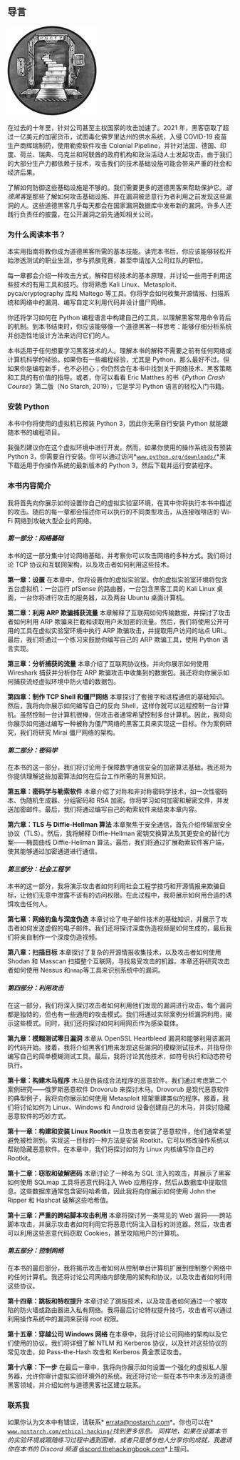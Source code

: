 ## **导言**

![Image](img/common.jpg)

在过去的十年里，针对公司甚至主权国家的攻击加速了。2021 年，黑客窃取了超过一亿美元的加密货币，试图毒化佛罗里达州的供水系统，入侵 COVID-19 疫苗生产商辉瑞制药，使用勒索软件攻击 Colonial Pipeline，并针对法国、德国、印度、荷兰、瑞典、乌克兰和阿联酋的政府机构和政治活动人士发起攻击。由于我们的大部分生产力都依赖于技术，攻击我们的技术基础设施可能会带来严重的社会和经济后果。

了解如何防御这些基础设施是不够的。我们需要更多的道德黑客来帮助保护它。*道德黑客*是那些了解如何攻击基础设施、并在漏洞被恶意行为者利用之前发现这些漏洞的人。这些道德黑客几乎每天都会在国家漏洞数据库中发布新的漏洞。许多人还践行负责任的披露，在公开漏洞之前先通知相关公司。

### **为什么阅读本书？**

本实用指南将教你成为道德黑客所需的基本技能。读完本书后，你应该能够轻松开始渗透测试的职业生涯，参与抓旗竞赛，甚至申请加入公司红队的职位。

每一章都会介绍一种攻击方式，解释目标技术的基本原理，并讨论一些用于利用这些技术的有用工具和技巧。你将熟悉 Kali Linux、Metasploit、pyca/cryptography 库和 Maltego 等工具。你将学会如何收集开源情报、扫描系统和网络中的漏洞、编写自定义利用代码并设计僵尸网络。

你还将学习如何在 Python 编程语言中构建自己的工具，以理解黑客常用命令背后的机制。到本书结束时，你应该能够像一个道德黑客一样思考：能够仔细分析系统并创造性地设计方法来访问它们的人。

本书适用于任何想要学习黑客技术的人。理解本书的解释不需要之前有任何网络或计算机科学的经验。如果你有一些编程经验，尤其是 Python，那么最好不过。但如果你是编程新手，也不必担心；你仍然会在本书中找到关于网络技术、黑客策略和工具的有价值的指导。或者，你可以看看 Eric Matthes 的书《*Python Crash Course*》第二版（No Starch, 2019），它是学习 Python 语言的轻松入门书籍。

### **安装 Python**

本书中你将使用的虚拟机已预装 Python 3，因此你无需自行安装 Python 就能跟随本书的编程项目。

我强烈建议你在这个虚拟环境中进行开发。然而，如果你使用的操作系统没有预装 Python 3，你需要自行安装。你可以通过访问*[`www.python.org/downloads/`](https://www.python.org/downloads/)*来下载适用于你操作系统的最新版本的 Python 3，然后下载并运行安装程序。

### **本书内容简介**

我将首先向你展示如何设置你自己的虚拟实验室环境，在其中你将执行本书中描述的攻击。随后的每一章都会描述你可以执行的不同类型攻击，从连接咖啡店的 Wi-Fi 网络到攻破大型企业的网络。

#### ***第一部分：网络基础***

本书的这一部分集中讨论网络基础，并考察你可以攻击网络的多种方式。我们将讨论 TCP 协议和互联网架构，以及攻击者如何利用这些技术。

**第一章：设置** 在本章中，你将设置你的虚拟实验室。你的虚拟实验室环境将包含五台虚拟机：一台运行 pfSense 的路由器，一台包含黑客工具的 Kali Linux 桌面，一台你将进行攻击的服务器，以及两台 Ubuntu 桌面计算机。

**第二章：利用 ARP 欺骗捕获流量** 本章解释了互联网如何传输数据，并探讨了攻击者如何利用 ARP 欺骗来拦截和读取用户未加密的流量。然后，我们将使用公开可用的工具在虚拟实验室环境中执行 ARP 欺骗攻击，并提取用户访问的站点 URL。最后，我们将通过一个练习来鼓励你编写自己的 ARP 欺骗工具，使用 Python 语言实现。

**第三章：分析捕获的流量** 本章介绍了互联网协议栈，并向你展示如何使用 Wireshark 捕获并分析你在 ARP 欺骗攻击中收集到的数据包。我还将向你展示如何捕获流经虚拟环境中防火墙的数据包。

**第四章：制作 TCP Shell 和僵尸网络** 本章探讨了套接字和进程通信的基础知识。然后，我将向你展示如何编写自己的反向 Shell，这样你就可以远程控制一台计算机。虽然控制一台计算机很棒，但攻击者通常希望控制多台计算机。因此，我将向你展示如何通过编写一种被称为僵尸网络的黑客工具来实现这一目标。作为案例研究，我们将研究 Mirai 僵尸网络的架构。

#### ***第二部分：密码学***

在本书的这一部分，我们将讨论用于保障数字通信安全的加密算法基础。我还将为你提供理解这些加密算法如何在后台工作所需的背景知识。

**第五章：密码学与勒索软件** 本章介绍了对称和非对称密码学技术，如一次性密码本、伪随机生成器、分组密码和 RSA 加密。你将学习如何加密和解密文件，并发送加密邮件。最后，我们将通过编写自己的勒索软件来结束本章内容。

**第六章：TLS 与 Diffie-Hellman 算法** 本章聚焦于安全通信，首先介绍传输层安全协议（TLS）。然后，我将解释 Diffie-Hellman 密钥交换算法及其更安全的替代方案——椭圆曲线 Diffie-Hellman 算法。最后，我们将通过扩展勒索软件客户端，使其能够通过加密通道进行通信。

#### ***第三部分：社会工程学***

本书的这一部分，我将演示攻击者如何利用社会工程学技巧和开源情报来欺骗目标，让他们无意中泄露不该有的访问权限。在此过程中，我将展示如何用合适的诱饵攻击任何人。

**第七章：网络钓鱼与深度伪造** 本章讨论了电子邮件技术的基础知识，并展示了攻击者如何发送虚假的电子邮件。我们还将探讨深度伪造视频是如何生成的，最后我们将亲自制作一个深度伪造视频。

**第八章：扫描目标** 本章探讨了复杂的开源情报收集技术，以及攻击者如何使用 Shodan 和 Masscan 扫描整个互联网，寻找易受攻击的机器。本章还将研究攻击者如何使用 Nessus 和`nmap`等工具来识别系统中的漏洞。

#### ***第四部分：利用攻击***

在这一部分，我们将深入探讨攻击者如何利用他们发现的漏洞进行攻击。每个漏洞都是独特的，但也有一些通用的攻击模式。我们将通过实际案例分析漏洞利用，揭示这些模式。同时，我们还将探讨如何利用网页作为感染载体。

**第九章：模糊测试零日漏洞** 本章从 OpenSSL Heartbleed 漏洞和能够利用该漏洞的代码开始。接着，我将介绍黑客们用来发现这些漏洞的模糊测试技术，并指导你编写自己的简单模糊测试工具。最后，我将讨论其他技术，如符号执行和动态符号执行。

**第十章：构建木马程序** 木马是伪装成合法程序的恶意软件。我们通过考虑第二个案例研究——俄罗斯恶意软件 Drovorub 来探讨木马。Drovorub 是现代恶意软件的典型例子，我将向你展示如何使用 Metasploit 框架重建类似的程序。接着，我们将讨论如何为 Linux、Windows 和 Android 设备创建自己的木马，并探讨隐藏恶意软件的巧妙方式。

**第十一章：构建和安装 Linux Rootkit** 一旦攻击者安装了恶意软件，他们通常希望避免被检测到。实现这一目标的一种方法是安装 Rootkit，它可以修改操作系统以帮助隐藏恶意软件。在本章中，我们将探讨如何为 Linux 内核编写你自己的 Rootkit。

**第十二章：窃取和破解密码** 本章讨论了一种名为 SQL 注入的攻击，并展示了黑客如何使用 SQLmap 工具将恶意代码注入 Web 应用程序，然后从数据库中提取信息。这些数据库通常包含密码哈希值，因此我将向你展示如何使用 John the Ripper 和 Hashcat 破解这些哈希值。

**第十三章：严重的跨站脚本攻击利用** 本章将探讨另一类常见的 Web 漏洞——跨站脚本攻击，并展示攻击者如何利用它将恶意代码注入目标的浏览器。然后，攻击者可以利用这些恶意代码窃取 Cookies，甚至攻陷用户的计算机。

#### ***第五部分：控制网络***

在本书的最后部分，我将揭示攻击者如何从控制单台计算机扩展到控制整个网络中的任何计算机。我还将讨论公司网络内部使用的架构和协议，以及攻击者如何利用这些协议。

**第十四章：跳板和特权提升** 本章讨论了跳板技术，以及攻击者如何通过一个被攻陷的防火墙或路由器进入私有网络。我将最后讨论特权提升技巧，攻击者可以通过利用操作系统中的漏洞来获得 root 权限。

**第十五章：穿越公司 Windows 网络** 在本章中，我将讨论公司网络的架构以及它们使用的协议。我们将详细了解 NTLM 和 Kerberos 协议，以及针对这些协议的常见攻击，如 Pass-the-Hash 攻击和 Kerberos 黄金票证攻击。

**第十六章：下一步** 在最后一章中，我将向你展示如何设置一个强化的虚拟私人服务器，允许你审计虚拟实验环境外的系统。我还将讨论一些在本书中未涉及的道德黑客领域，并介绍如何与道德黑客社区建立联系。

### **联系我**

如果你认为文本中有错误，请联系* errata@nostarch.com*。你也可以在* [`www.nostarch.com/ethical-hacking/`](https://www.nostarch.com/ethical-hacking/)*找到更多信息。 同样地，如果在设置本书的实验环境或跟随练习过程中遇到困难，或者只是想与他人分享你的成就，我邀请你在本书的 Discord 频道* [discord.thehackingbook.com](http://discord.thehackingbook.com)*上提问。
